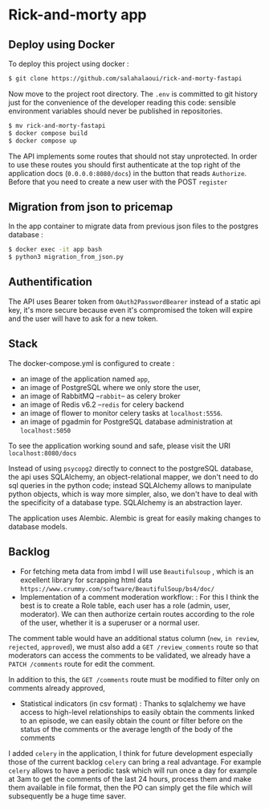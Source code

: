 # Rick-and-morty app

## Deploy using Docker

To deploy this project using docker :

```bash
$ git clone https://github.com/salahalaoui/rick-and-morty-fastapi
```

Now move to the project root directory. The `.env` is committed to git history
just for the convenience of the developer reading this code: sensible environment variables should never be published in repositories.

```bash
$ mv rick-and-morty-fastapi
$ docker compose build
$ docker compose up
```

The API implements some routes that should not stay unprotected. In order to use these routes you should first authenticate at the top right of the application docs (`0.0.0.0:8080/docs`) in the button that reads `Authorize`. Before that you need to create a new user with the POST `register`

## Migration from json to pricemap

In the app container to migrate data from previous json files to the postgres database :

```bash
$ docker exec -it app bash
$ python3 migration_from_json.py
```

## Authentification

The API uses Bearer token from `OAuth2PasswordBearer` instead of a static api key, it's more secure because even it's compromised the token will expire and the user will have to ask for a new token.

## Stack

The docker-compose.yml is configured to create :

- an image of the application named `app`,
- an image of PostgreSQL where we only store the user,
- an image of RabbitMQ –`rabbit`– as celery broker
- an image of Redis v6.2 –`redis` for celery backend
- an image of flower to monitor celery tasks at `localhost:5556`.
- an image of pgadmin for PostgreSQL database administration at `localhost:5050`

To see the application working sound and safe, please visit the URI `localhost:8080/docs`

Instead of using `psycopg2` directly to connect to the postgreSQL database, the api uses SQLAlchemy, an object-relational mapper, we don't need to do sql queries in the python code; instead SQLAlchemy allows to manipulate python objects, which is way more simpler, also, we don't have to deal with the specificity of a database type. SQLAlchemy is an abstraction layer.

The application uses Alembic. Alembic is great for easily making changes to database models.

## Backlog

- For fetching meta data from imbd I will use `Beautifulsoup` , which is an excellent library for scrapping html data `https://www.crummy.com/software/BeautifulSoup/bs4/doc/`
- Implementation of a comment moderation workflow: : For this I think the best is to create a Role table, each user has a role (admin, user, moderator). We can then authorize certain routes according to the role of the user, whether it is a superuser or a normal user.

The comment table would have an additional status column (`new`, `in review`, `rejected`, `approved`), we must also add a `GET /review_comments` route so that moderators can access the comments to be validated, we already have a `PATCH /comments` route for edit the comment.

In addition to this, the `GET /comments` route must be modified to filter only on comments already approved,

- Statistical indicators (in csv format) : Thanks to sqlalchemy we have access to high-level relationships to easily obtain the comments linked to an episode, we can easily obtain the count or filter before on the status of the comments or the average length of the body of the comments

I added `celery` in the application, I think for future development especially those of the current backlog `celery` can bring a real advantage. For example `celery` allows to have a periodic task which will run once a day for example at 3am to get the comments of the last 24 hours, process them and make them available in file format, then the PO can simply get the file which will subsequently be a huge time saver.
